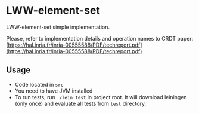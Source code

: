 # LWW-element-set

LWW-element-set simple implementation.

Please, refer to implementation details and operation names to CRDT paper:
[https://hal.inria.fr/inria-00555588/PDF/techreport.pdf](https://hal.inria.fr/inria-00555588/PDF/techreport.pdf)


## Usage

- Code located in `src`
- You need to have JVM installed
- To run tests, run `./lein test` in project root. It will download leiningen (only once) and evaluate all tests from `test` directory.
